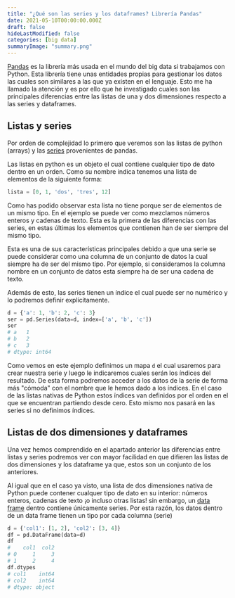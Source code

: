 ```yaml
---
title: "¿Qué son las series y los dataframes? Librería Pandas"
date: 2021-05-10T00:00:00.000Z
draft: false
hideLastModified: false
categories: [big data]
summaryImage: "summary.png"
---
```


[Pandas](https://pandas.pydata.org/pandas-docs/stable/index.html) es la librería más usada en el mundo del big data si trabajamos con Python. Esta librería tiene unas entidades propias para gestionar los datos las cuales son similares a las que ya existen en el lenguaje. Esto me ha llamado la atención y es por ello que he investigado cuales son las principales diferencias entre las listas de una y dos dimensiones respecto a las series y dataframes.

## Listas y series

Por orden de complejidad lo primero que veremos son las listas de python (arrays) y las [series](https://pandas.pydata.org/pandas-docs/stable/reference/api/pandas.Series.html) provenientes de pandas.

Las listas en python es un objeto el cual contiene cualquier tipo de dato dentro en un orden. Como su nombre indica tenemos una lista de elementos de la siguiente forma:

```python
lista = [0, 1, 'dos', 'tres', 12]
```

Como has podido observar esta lista no tiene porque ser de elementos de un mismo tipo. En el ejemplo se puede ver como mezclamos números enteros y cadenas de texto. Esta es la primera de las diferencias con las series, en estas últimas los elementos que contienen han de ser siempre del  mismo tipo.

Esta es una de sus características principales debido a que una serie se puede considerar como una columna de un conjunto de datos la cual siempre ha de ser del mismo tipo. Por ejemplo, si consideramos la columna nombre en un conjunto de datos esta siempre ha de ser una cadena de texto.

Además de esto, las series tienen un índice el cual puede ser no numérico y lo podremos definir explícitamente.

```python
d = {'a': 1, 'b': 2, 'c': 3}
ser = pd.Series(data=d, index=['a', 'b', 'c'])
ser
# a   1
# b   2
# c   3
# dtype: int64
```

Como vemos en este ejemplo definimos un mapa `d` el cual usaremos para crear nuestra serie y luego le indicaremos cuales serán los índices del resultado. De esta forma podremos acceder a los datos de la serie de forma más "cómoda" con el nombre que le hemos dado a los índices. En el caso de las listas nativas de Python estos índices van definidos por el orden en el que se encuentran partiendo desde cero. Esto mismo nos pasará en las series si no definimos índices.

## Listas de dos dimensiones y dataframes

Una vez hemos comprendido en el apartado anterior las diferencias entre listas y series podremos ver con mayor facilidad en que difieren las listas de dos dimensiones y los dataframe ya que, estos son un conjunto de los anteriores.

Al igual que en el caso ya visto, una lista de dos dimensiones nativa de Python puede contener cualquer tipo de dato en su interior: números enteros, cadenas de texto ¡o incluso otras listas! sin embargo, un [data frame](https://pandas.pydata.org/pandas-docs/stable/reference/api/pandas.DataFrame.html) dentro contiene únicamente series. Por esta razón, los datos dentro de un data frame tienen un tipo por cada columna (serie)

```python
d = {'col1': [1, 2], 'col2': [3, 4]}
df = pd.DataFrame(data=d)
df
#    col1  col2
# 0     1     3
# 1     2     4
df.dtypes
# col1    int64
# col2    int64
# dtype: object
```
